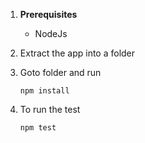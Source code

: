 1. **Prerequisites**
    - NodeJs

2. Extract the app into a folder

3. Goto folder and run 
    ```
    npm install
    ```

4. To run the test 
    ```
    npm test
    ```